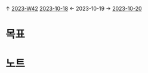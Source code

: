 
↑ [2023-W42](2023-W42.md)
[2023-10-18](2023-10-18.md) ← 2023-10-19 → [2023-10-20](2023-10-20.md)


# 목표



# 노트




